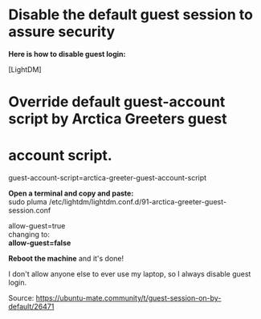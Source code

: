 # Disable the default guest session to assure security

**Here is how to disable guest login:**

\[LightDM\]

# [](https://ubuntu-mate.community/t/guest-session-on-by-default/26471/10#p-119566-override-default-guest-account-script-by-arctica-greeters-guest-1)Override default guest-account script by Arctica Greeters guest

# [](https://ubuntu-mate.community/t/guest-session-on-by-default/26471/10#p-119566-account-script-2)account script.

guest-account-script=arctica-greeter-guest-account-script

**Open a terminal and copy and paste:**  
sudo pluma /etc/lightdm/lightdm.conf.d/91-arctica-greeter-guest-session.conf

allow-guest=true  
changing to:  
**allow-guest=false**

**Reboot the machine** and it's done!

I don't allow anyone else to ever use my laptop, so I always disable guest login.


Source:
<https://ubuntu-mate.community/t/guest-session-on-by-default/26471>
